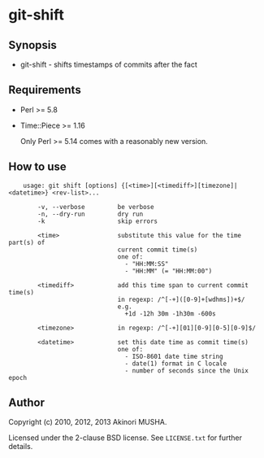 git-shift
=========

Synopsis
--------

* git-shift - shifts timestamps of commits after the fact

Requirements
------------

- Perl >= 5.8

- Time::Piece >= 1.16

    Only Perl >= 5.14 comes with a reasonably new version.

How to use
----------

        usage: git shift [options] {[<time>][<timediff>][timezone]|<datetime>} <rev-list>...

            -v, --verbose         be verbose
            -n, --dry-run         dry run
            -k                    skip errors

            <time>                substitute this value for the time part(s) of
                                  current commit time(s)
                                  one of:
                                    - "HH:MM:SS"
                                    - "HH:MM" (= "HH:MM:00")

            <timediff>            add this time span to current commit time(s)
                                  in regexp: /^[-+]([0-9]+[wdhms])+$/
                                  e.g.
                                    +1d -12h 30m -1h30m -600s

            <timezone>            in regexp: /^[-+][01][0-9][0-5][0-9]$/

            <datetime>            set this date time as commit time(s)
                                  one of:
                                    - ISO-8601 date time string
                                    - date(1) format in C locale
                                    - number of seconds since the Unix epoch

Author
------

Copyright (c) 2010, 2012, 2013 Akinori MUSHA.

Licensed under the 2-clause BSD license.  See `LICENSE.txt` for
further details.
